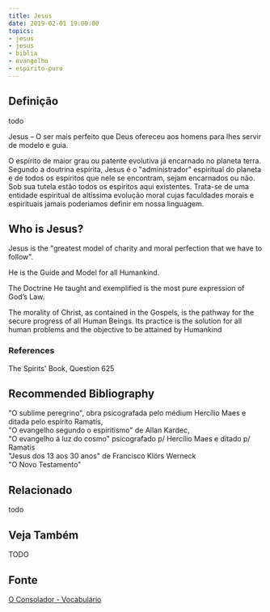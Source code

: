 ```yaml
---
title: Jesus
date: 2019-02-01 19:00:00
topics:
- jesus
- jesus
- biblia
- evangelho
- espirito-puro
---
```


## Definição
todo

Jesus – O ser mais perfeito que Deus ofereceu aos homens para lhes servir de
modelo e guia.

O espírito de maior grau ou patente evolutiva já encarnado no planeta terra.
Segundo a doutrina espírita, Jesus é o "administrador" espiritual do planeta e
de todos os espíritos que nele se encontram, sejam encarnados ou não. Sob sua
tutela estão todos os espíritos aqui existentes. Trata-se de uma entidade
espiritual de altíssima evolução moral cujas faculdades morais e espirituais
jamais poderiamos definir em nossa linguagem.

## Who is Jesus?
Jesus is the "greatest model of charity and moral perfection that we have to
follow".

He is the Guide and Model for all Humankind.

The Doctrine He taught and exemplified is the most pure expression of God’s Law.

The morality of Christ, as contained in the Gospels, is the pathway for the
secure progress of all Human Beings. Its practice is the solution for all human
problems and the objective to be attained by Humankind

### References
The Spirits' Book, Question 625

## Recommended Bibliography
"O sublime peregrino", obra psicografada pelo médium Hercílio Maes e ditada pelo espírito Ramatís,  
"O evangelho segundo o espiritismo" de Allan Kardec,  
"O evangelho á luz do cosmo" psicografado p/ Hercílio Maes e ditado p/ Ramatís  
"Jesus dos 13 aos 30 anos" de Francisco Klörs Werneck   
"O Novo Testamento"  


## Relacionado
todo

## Veja Também
TODO


## Fonte
[O Consolador - Vocabulário](http://www.oconsolador.com.br/linkfixo/vocabulario/principal.html)

